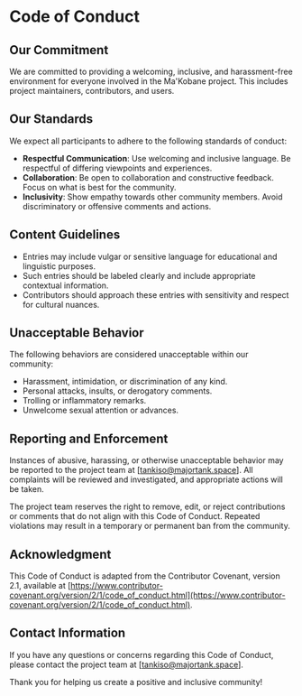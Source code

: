 # Code of Conduct

## Our Commitment

We are committed to providing a welcoming, inclusive, and harassment-free environment for everyone involved in the Ma'Kobane project. This includes project maintainers, contributors, and users.

## Our Standards

We expect all participants to adhere to the following standards of conduct:

- **Respectful Communication**: Use welcoming and inclusive language. Be respectful of differing viewpoints and experiences.
- **Collaboration**: Be open to collaboration and constructive feedback. Focus on what is best for the community.
- **Inclusivity**: Show empathy towards other community members. Avoid discriminatory or offensive comments and actions.

## Content Guidelines

- Entries may include vulgar or sensitive language for educational and linguistic purposes.
- Such entries should be labeled clearly and include appropriate contextual information.
- Contributors should approach these entries with sensitivity and respect for cultural nuances.

## Unacceptable Behavior

The following behaviors are considered unacceptable within our community:

- Harassment, intimidation, or discrimination of any kind.
- Personal attacks, insults, or derogatory comments.
- Trolling or inflammatory remarks.
- Unwelcome sexual attention or advances.

## Reporting and Enforcement

Instances of abusive, harassing, or otherwise unacceptable behavior may be reported to the project team at [tankiso@majortank.space]. All complaints will be reviewed and investigated, and appropriate actions will be taken.

The project team reserves the right to remove, edit, or reject contributions or comments that do not align with this Code of Conduct. Repeated violations may result in a temporary or permanent ban from the community.

## Acknowledgment

This Code of Conduct is adapted from the Contributor Covenant, version 2.1, available at [https://www.contributor-covenant.org/version/2/1/code_of_conduct.html](https://www.contributor-covenant.org/version/2/1/code_of_conduct.html).

## Contact Information

If you have any questions or concerns regarding this Code of Conduct, please contact the project team at [tankiso@majortank.space].

Thank you for helping us create a positive and inclusive community!
